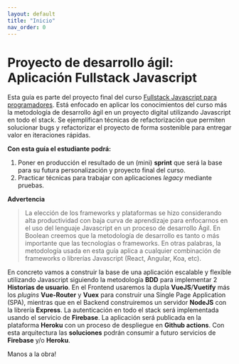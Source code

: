 ```yaml
---
layout: default
title: "Inicio"
nav_order: 0
---
```

# Proyecto de desarrollo ágil: Aplicación Fullstack Javascript 

Esta guía es parte del proyecto final del curso [Fullstack Javascript para programadores](https://boolean.cl/courses/javascript-full-stack-basic). Está enfocado en aplicar los conocimientos del curso más la metodología de desarrollo ágil en un proyecto digital utilizando Javascript en todo el stack. Se ejemplifican técnicas de refactorización que permiten solucionar bugs y refactorizar el proyecto de forma sostenible para entregar valor en iteraciones rápidas. 

**Con esta guía el estudiante podrá:**

  1)  Poner en producción el resultado de un (mini) **sprint** que será la base para su futura personalización y proyecto final del curso. 
  2)  Practicar técnicas para trabajar con aplicaciones *legacy* mediante pruebas. 
   
**Advertencia**
> La elección de los frameworks y plataformas se hizo considerando alta productividad con baja curva de aprendizaje para enfocarnos en el uso del lenguaje Javascript en un proceso de desarrollo Ágil. En Boolean creemos que la metodología de desarrollo es tanto o más importante que las tecnologías o frameworks. En otras palabras, la metodología usada en esta guía aplica a cualquier combinación de frameworks o librerías Javascript (React, Angular, Koa, etc).    

En concreto vamos a construir la base de una aplicación escalable y flexible utilizando Javascript siguiendo la metodología **BDD** para implementar 2 **Historias de usuario**. En el Frontend usaremos la dupla **VueJS**/**Vuetify** más los *plugins* **Vue-Router** y **Vuex** para construir una Single Page Application (SPA), mientras que en el Backend construiremos un servidor **NodeJS** con la librería **Express**. La autenticación en todo el stack será implementada usando el servicio de **Firebase**. La aplicación será publicada en la plataforma **Heroku** con un proceso de despliegue en **Github actions**. Con esta arquitectura las **soluciones** podrán consumir a futuro servicios de **Firebase** y/o **Heroku**.

Manos a la obra!
